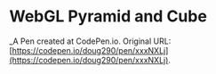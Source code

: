 # WebGL Pyramid and Cube
 _A Pen created at CodePen.io. Original URL: [https://codepen.io/doug290/pen/xxxNXLj](https://codepen.io/doug290/pen/xxxNXLj).

 
